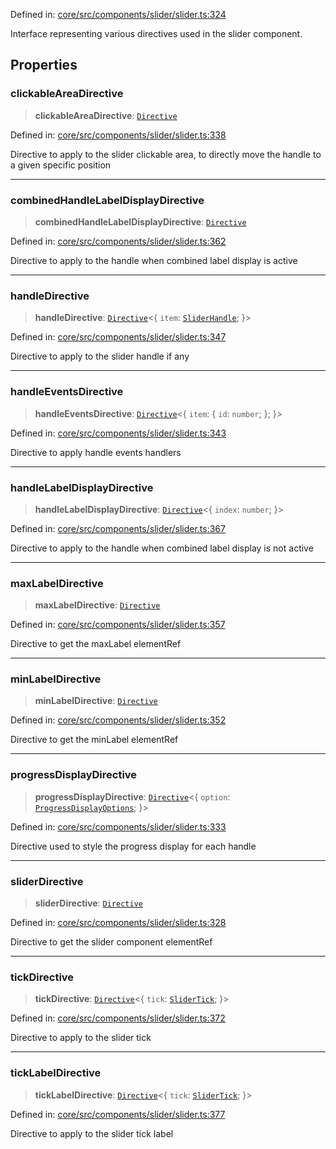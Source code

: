 Defined in: [core/src/components/slider/slider.ts:324](https://github.com/AmadeusITGroup/AgnosUI/blob/7ec27a29cb51209334bb6c86adeaed01b24a823b/core/src/components/slider/slider.ts#L324)

Interface representing various directives used in the slider component.

## Properties

### clickableAreaDirective

> **clickableAreaDirective**: [`Directive`](../type-aliases/Directive.md)

Defined in: [core/src/components/slider/slider.ts:338](https://github.com/AmadeusITGroup/AgnosUI/blob/7ec27a29cb51209334bb6c86adeaed01b24a823b/core/src/components/slider/slider.ts#L338)

Directive to apply to the slider clickable area, to directly move the handle to a given specific position

***

### combinedHandleLabelDisplayDirective

> **combinedHandleLabelDisplayDirective**: [`Directive`](../type-aliases/Directive.md)

Defined in: [core/src/components/slider/slider.ts:362](https://github.com/AmadeusITGroup/AgnosUI/blob/7ec27a29cb51209334bb6c86adeaed01b24a823b/core/src/components/slider/slider.ts#L362)

Directive to apply to the handle when combined label display is active

***

### handleDirective

> **handleDirective**: [`Directive`](../type-aliases/Directive.md)\<\{ `item`: [`SliderHandle`](SliderHandle.md); \}\>

Defined in: [core/src/components/slider/slider.ts:347](https://github.com/AmadeusITGroup/AgnosUI/blob/7ec27a29cb51209334bb6c86adeaed01b24a823b/core/src/components/slider/slider.ts#L347)

Directive to apply to the slider handle if any

***

### handleEventsDirective

> **handleEventsDirective**: [`Directive`](../type-aliases/Directive.md)\<\{ `item`: \{ `id`: `number`; \}; \}\>

Defined in: [core/src/components/slider/slider.ts:343](https://github.com/AmadeusITGroup/AgnosUI/blob/7ec27a29cb51209334bb6c86adeaed01b24a823b/core/src/components/slider/slider.ts#L343)

Directive to apply handle events handlers

***

### handleLabelDisplayDirective

> **handleLabelDisplayDirective**: [`Directive`](../type-aliases/Directive.md)\<\{ `index`: `number`; \}\>

Defined in: [core/src/components/slider/slider.ts:367](https://github.com/AmadeusITGroup/AgnosUI/blob/7ec27a29cb51209334bb6c86adeaed01b24a823b/core/src/components/slider/slider.ts#L367)

Directive to apply to the handle when combined label display is not active

***

### maxLabelDirective

> **maxLabelDirective**: [`Directive`](../type-aliases/Directive.md)

Defined in: [core/src/components/slider/slider.ts:357](https://github.com/AmadeusITGroup/AgnosUI/blob/7ec27a29cb51209334bb6c86adeaed01b24a823b/core/src/components/slider/slider.ts#L357)

Directive to get the maxLabel elementRef

***

### minLabelDirective

> **minLabelDirective**: [`Directive`](../type-aliases/Directive.md)

Defined in: [core/src/components/slider/slider.ts:352](https://github.com/AmadeusITGroup/AgnosUI/blob/7ec27a29cb51209334bb6c86adeaed01b24a823b/core/src/components/slider/slider.ts#L352)

Directive to get the minLabel elementRef

***

### progressDisplayDirective

> **progressDisplayDirective**: [`Directive`](../type-aliases/Directive.md)\<\{ `option`: [`ProgressDisplayOptions`](ProgressDisplayOptions.md); \}\>

Defined in: [core/src/components/slider/slider.ts:333](https://github.com/AmadeusITGroup/AgnosUI/blob/7ec27a29cb51209334bb6c86adeaed01b24a823b/core/src/components/slider/slider.ts#L333)

Directive used to style the progress display for each handle

***

### sliderDirective

> **sliderDirective**: [`Directive`](../type-aliases/Directive.md)

Defined in: [core/src/components/slider/slider.ts:328](https://github.com/AmadeusITGroup/AgnosUI/blob/7ec27a29cb51209334bb6c86adeaed01b24a823b/core/src/components/slider/slider.ts#L328)

Directive to get the slider component elementRef

***

### tickDirective

> **tickDirective**: [`Directive`](../type-aliases/Directive.md)\<\{ `tick`: [`SliderTick`](SliderTick.md); \}\>

Defined in: [core/src/components/slider/slider.ts:372](https://github.com/AmadeusITGroup/AgnosUI/blob/7ec27a29cb51209334bb6c86adeaed01b24a823b/core/src/components/slider/slider.ts#L372)

Directive to apply to the slider tick

***

### tickLabelDirective

> **tickLabelDirective**: [`Directive`](../type-aliases/Directive.md)\<\{ `tick`: [`SliderTick`](SliderTick.md); \}\>

Defined in: [core/src/components/slider/slider.ts:377](https://github.com/AmadeusITGroup/AgnosUI/blob/7ec27a29cb51209334bb6c86adeaed01b24a823b/core/src/components/slider/slider.ts#L377)

Directive to apply to the slider tick label
